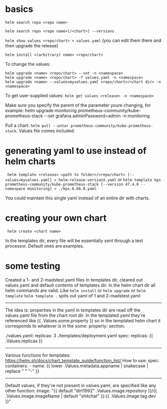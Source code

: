 # basics
`helm search repo <repo name>`

`helm search repo <repo name>[/<chart>] --versions`

`helm show values <repo/chart> > values.yaml` (you can edit them there and then upgrade the release)

`helm install <(arbitrary) name> <repo/chart>`

To change the values:
```
helm upgrade <name> <repo/chart> --set -n <namespace>
helm upgrade <name> <repo/chart> -f values.yaml -n <namespace>
helm upgrade <name> --values=myvalues.yaml <repo/chart>/<chart dir> -n <namespace>
```
To get user-supplied values:
`helm get values <release> -n <namespace>`

Make sure you specify the parent of the parameter youre changing, for example:
    helm upgrade monitoring prometheus-community/kube-prometheus-stack --set grafana.adminPassword=admin -n monitoring

Pull a chart:  `helm pull --untar prometheus-community/kube-prometheus-stack`. Values file comes included.

# generating yaml to use instead of helm charts

` helm template <release> <path to folder>/<repo/chart> [--values=myvalues.yaml] > helm-release-versionX.yaml`
or
` helm template kps prometheus-community/kube-prometheus-stack [--version 47.4.0 --namespace monitoring] > ./kps.0.66.0.yaml `

You could maintain this single yaml instead of an entire dir with charts.

# creating your own chart

` helm create <chart name>`

In the templates dir, every file will be essentially sent through a text processor. Default ones are examples.

# some testing
Created a 1- and 2-madstest.yaml files in templates dir, cleared out values.yaml and default contents of templates dir. 
In the helm chart dir all helm commands are valid. Like `helm install` or `helm upgrade` or `helm template`
`helm template .` spits out yaml of 1 and 2-madstest.yaml

*** 
The idea is: properties in the yaml in templates dir are read off the values.yaml file from the chart root dir. In the templated yaml they're referenced like {{ .Values.some.property }} so in the templated helm chart it corresponds to whatever is in the some: property: <value> section. 

./values.yaml:
    replicas: 3
./templates/deployment.yaml
    spec:
        replicas: {{ .Values.replicas }} 
***
Various functions for templates: https://helm.sh/docs/chart_template_guide/function_list/
How to use: 
    spec:
      containers:
      - name: {{ lower .Values.metadata.appname | snakecase | replace " " "-" }}
***
Default values, if they're not present in values.yaml, are specified like any other function:
    image: "{{ default "dirt1992" .Values.image.repository }}/{{ .Values.image.imageName | default "shitchat" }}:{{ .Values.image.tag.dev }}"